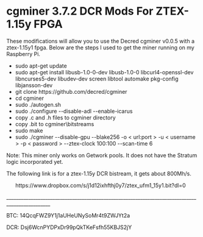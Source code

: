 # cgminer 3.7.2 DCR Mods For ZTEX-1.15y FPGA

These modifications will allow you to use the Decred cgminer v0.0.5 with a ztex-1.15y1 fpga.  Below are the steps I used to get the miner running on my Raspberry Pi.
<ul>
<li>sudo apt-get update</li>
<li>sudo apt-get install libusb-1.0-0-dev libusb-1.0-0 libcurl4-openssl-dev libncurses5-dev libudev-dev screen libtool automake pkg-config libjansson-dev</li>
<li>git clone https://github.com/decred/cgminer</li>
<li>cd cgminer</li>
<li>sudo ./autogen.sh</li>
<li>sudo ./configure --disable-adl --enable-icarus</li>
<li>copy .c and .h files to cgminer directory</li>
<li>copy .bit to cgminer\bitstreams</li>
<li>sudo make</li>
<li>sudo ./cgminer --disable-gpu --blake256 -o < url:port > -u < username > -p < password > --ztex-clock 100:100 --scan-time 6</li>
</ul>
Note: This miner only works on Getwork pools.  It does not have the Stratum logic incorporated yet.

The following link is for a ztex-1.15y DCR bistream, it gets about 800Mh/s.

<ul>https://www.dropbox.com/s/j1d12ixhfthj0y7/ztex_ufm1_15y1.bit?dl=0</ul>
________________________________________________________________________________________________

BTC: 14QcqFWZ9Y1j1aUHeUNySoMr4t9ZWJYt2a

DCR: Dsj6WcnPYDPxDr99pQkTKeFsfh55KBJS2jY


 
